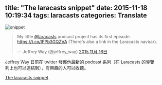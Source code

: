 title: "The laracasts snippet"
date: 2015-11-18 10:19:34
tags: laracasts
categories: Translate
---

![snippet](http://i.imgur.com/kkR4sYQ.png)

<!-- more -->

<blockquote class="twitter-tweet" lang="zh-tw"><p lang="en" dir="ltr">My little <a href="https://twitter.com/laracasts">@laracasts</a> podcast project has its first episode. <a href="https://t.co/IFPb3GQZVA">https://t.co/IFPb3GQZVA</a> (There&#39;s also a link in the Laracasts navbar).</p>&mdash; Jeffrey Way (@jeffrey_way) <a href="https://twitter.com/jeffrey_way/status/666382849025703937">2015 11月 16日</a></blockquote>
<script async src="//platform.twitter.com/widgets.js" charset="utf-8"></script>

[Jeffrey Way](https://twitter.com/jeffrey_way) 日前在 twitter 發佈他最新的 podcast 系列（在 Laracasts 的導覽列上也可以連結到），有興趣的人可以收聽。

[The laracasts snippet](https://laracasts.simplecast.fm/)

